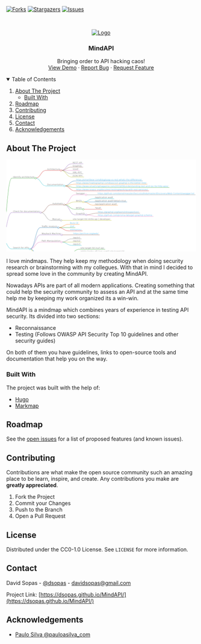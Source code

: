 [![Forks][forks-shield]][forks-url]
[![Stargazers][stars-shield]][stars-url]
[![Issues][issues-shield]][issues-url]


<br />
<p align="center">
  <a href="https://github.com/dsopas/MindAPI/">
    <img src="https://dsopas.github.io/MindAPI/mindapi.png" alt="Logo" width="400">
  </a>

  <h3 align="center">MindAPI</h3>

  <p align="center">
    Bringing order to API hacking caos!
    <br />
    <a href="https://dsopas.github.io/MindAPI/play/">View Demo</a>
    ·
    <a href="https://github.com/dsopas/MindAPI/issues">Report Bug</a>
    ·
    <a href="https://github.com/dsopas/MindAPI/issues">Request Feature</a>
  </p>
</p>

<details open="open">
  <summary>Table of Contents</summary>
  <ol>
    <li>
      <a href="#about-the-project">About The Project</a>
      <ul>
        <li><a href="#built-with">Built With</a></li>
      </ul>
    </li>
    <li><a href="#roadmap">Roadmap</a></li>
    <li><a href="#contributing">Contributing</a></li>
    <li><a href="#license">License</a></li>
    <li><a href="#contact">Contact</a></li>
    <li><a href="#acknowledgements">Acknowledgements</a></li>
  </ol>
</details>

## About The Project

[![Product Name Screen Shot][product-screenshot]](https://dsopas.github.io/MindAPI/)

I love mindmaps. They help keep my methodology when doing security research or brainstorming with my collegues. With that in mind I decided to spread some love in the community by creating MindAPI.

Nowadays APIs are part of all modern applications. Creating something that could help the security community to assess an API and at the same time help me by keeping my work organized its a win-win.

MindAPI is a mindmap which combines years of experience in testing API security. Its divided into two sections:

- Reconnaissance
- Testing (Follows OWASP API Security Top 10 guidelines and other security guides)

On both of them you have guidelines, links to open-source tools and documentation that help you on the way.

### Built With

The project was built with the help of:
* [Hugo](https://gohugo.io/)
* [Markmap](https://markmap.js.org/)

## Roadmap

See the [open issues](https://github.com/dsopas/MindAPI/issues) for a list of proposed features (and known issues).

## Contributing

Contributions are what make the open source community such an amazing place to be learn, inspire, and create. Any contributions you make are **greatly appreciated**.

1. Fork the Project
2. Commit your Changes 
3. Push to the Branch
4. Open a Pull Request

## License

Distributed under the CC0-1.0 License. See `LICENSE` for more information.

## Contact

David Sopas - [@dsopas](https://twitter.com/dsopas) - davidsopas@gmail.com

Project Link: [https://dsopas.github.io/MindAPI/](https://dsopas.github.io/MindAPI/)

## Acknowledgements
* [Paulo Silva @pauloasilva_com](https://twitter.com/pauloasilva_com)

[forks-shield]: https://img.shields.io/github/forks/dsopas/MindAPI?style=for-the-badge
[forks-url]: hhttps://github.com/dsopas/MindAPI/network/members
[stars-shield]: https://img.shields.io/github/stars/dsopas/MindAPI?style=for-the-badge
[stars-url]: https://github.com/dsopas/MindAPI/stargazers
[issues-shield]: https://img.shields.io/github/issues/dsopas/MindAPI?style=for-the-badge
[issues-url]: https://github.com/dsopas/MindAPI/issues
[product-screenshot]: mindapi_cover.png
